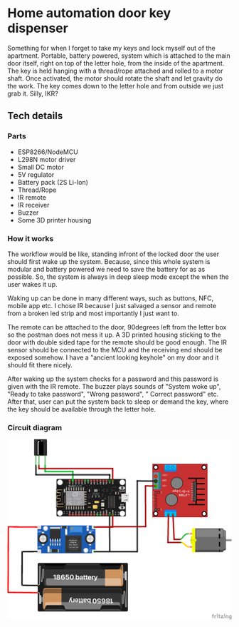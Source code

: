 # Home automation door key dispenser
Something for when I forget to take my keys and lock myself out of the apartment. Portable, battery powered, system which is attached to the main door itself, right on top of the letter hole, from the inside of the apartment. The key is held hanging with a thread/rope attached and rolled to a motor shaft. Once activated, the motor should rotate the shaft and let gravity do the work. The key comes down to the letter hole and from outside we just grab it. Silly, IKR?

## Tech details

### Parts
 - ESP8266/NodeMCU
 - L298N motor driver
 - Small DC motor
 - 5V regulator
 - Battery pack (2S Li-Ion)
 - Thread/Rope
 - IR remote
 - IR receiver
 - Buzzer
 - Some 3D printer housing

### How it works
The workflow would be like, standing infront of the locked door the user should first wake up the system. Because, since this whole system is modular and battery powered we need to save the battery for as as possible. So, the system is always in deep sleep mode except the when the user wakes it up.

Waking up can be done in many different ways, such as buttons, NFC, mobile app etc. I chose IR because I just salvaged a sensor and remote from a broken led strip and most importantly I just want to.

The remote can be attached to the door, 90degrees left from the letter box so the postman does not mess it up. A 3D printed housing sticking to the door with double sided tape for the remote should be good enough. The IR sensor should be connected to the MCU and the receiving end should be exposed somehow. I have a "ancient looking keyhole" on my door and it should fit there nicely.

After waking up the system checks for a password and this password is given with the IR remote. The buzzer plays sounds of "System woke up", "Ready to take password", "Wrong password", " Correct password" etc. After that, user can put the system back to sleep or demand the key, where the key should be available through the letter hole.

### Circuit diagram
![alt text](https://github.com/ShocKwav3/home-automation-door-key-dispenser/blob/main/fritzing/door-key-dispenser_img.png)
